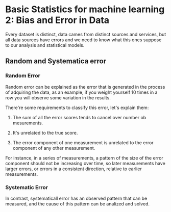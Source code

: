 # Basic Statistics for machine learning 2: Bias and Error in Data

Every dataset is distinct, data cames from distinct sources and services, but all data sources have errors and we need to know what this ones suppose to our analysis and statistical models.

## Random and Systematica error 

### Random Error

Random error can be explained as the error that is generated in the process of adquiring the data, as an example, if you weight yourself 10 times in a row you will observe some variation in the results.

There're some requirements to classify this error, let's explain them:

1. The sum of all the error scores tends to cancel over number ob mesurements.

2. It's unrelated to the true score.

3. The error component of one measurement is unrelated to the error component of any other measurement.


For instance, in a series of measurements, a pattern of the size of the error component should not be increasing over time, so later measurements have larger errors, or errors in a consistent direction, relative to earlier measurements.

### Systematic Error

In contrast, systematicall error has an observed pattern that can be measured, and the cause of this pattern can be analized and solved.
